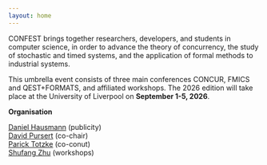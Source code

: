 ```yaml
---
layout: home
---
```

CONFEST brings together researchers, developers, and students in computer science, in order to advance the theory of concurrency, the study of stochastic and timed systems, and the application of formal methods to industrial systems. 

This umbrella event consists of three main conferences CONCUR, FMICS and QEST+FORMATS, and affiliated workshops.
The 2026 edition will take place at the University of Liverpool on **September 1-5, 2026**.


**Organisation**

[Daniel Hausmann](https://www.csc.liv.ac.uk/~hausmann/) (publicity)  
[David Pursert](https://www.davidpurser.net) (co-chair)  
[Parick Totzke](https://www.csc.liv.ac.uk/~patrick/) (co-conut)  
[Shufang Zhu](https://shufang-zhu.github.io) (workshops)  
